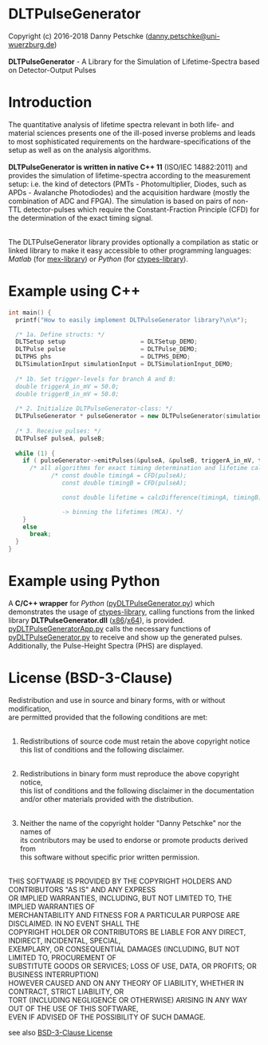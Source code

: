 # DLTPulseGenerator
Copyright (c) 2016-2018 Danny Petschke (danny.petschke@uni-wuerzburg.de)<br><br>
<b>DLTPulseGenerator</b> - A Library for the Simulation of Lifetime-Spectra based on Detector-Output Pulses

# Introduction

The quantitative analysis of lifetime spectra relevant in both life- and material sciences presents one of the ill-posed inverse problems and leads to most sophisticated requirements on the hardware-specifications of the setup as well as on the analysis algorithms.<br><br>
<b>DLTPulseGenerator is written in native C++ 11</b> (ISO/IEC 14882:2011) and provides the simulation of lifetime-spectra according to the measurement setup: i.e. the kind of detectors (PMTs - Photomultiplier, Diodes, such as APDs - Avalanche Photodiodes) and the acquisition hardware (mostly the combination of ADC and FPGA). 
The simulation is based on pairs of non-TTL detector-pulses which require the Constant-Fraction Principle (CFD) for the determination of the exact timing signal.<br><br>

The DLTPulseGenerator library provides optionally a compilation as static or linked library to make it easy accessible to other programming languages: <i>Matlab</i> (for [mex-library](https://de.mathworks.com/help/matlab/matlab_external/standalone-example.html)) or <i>Python</i> (for [ctypes-library](https://docs.python.org/3/library/ctypes.html)). 

# Example using C++

```c++
int main() {
  printf("How to easily implement DLTPulseGenerator library?\n\n");

  /* 1a. Define structs: */
  DLTSetup setup                     = DLTSetup_DEMO; 
  DLTPulse pulse                     = DLTPulse_DEMO; 
  DLTPHS phs                         = DLTPHS_DEMO; 
  DLTSimulationInput simulationInput = DLTSimulationInput_DEMO; 
  
  /* 1b. Set trigger-levels for branch A and B:
  double triggerA_in_mV = 50.0;
  double triggerB_in_mV = 50.0;
  
  /* 2. Initialize DLTPulseGenerator-class: */
  DLTPulseGenerator * pulseGenerator = new DLTPulseGenerator(simulationInput, phs, setup, pulse, nullptr);
  
  /* 3. Receive pulses: */
  DLTPulseF pulseA, pulseB;
  
  while (1) {
    if ( pulseGenerator->emitPulses(&pulseA, &pulseB, triggerA_in_mV, triggerB_in_mV) ) {
      /* all algorithms for exact timing determination and lifetime calculation, respectively, have to be placed here! */
			/* const double timingA = CFD(pulseA);
			   const double timingB = CFD(pulseA);

			   const double lifetime = calcDifference(timingA, timingB);

			   -> binning the lifetimes (MCA). */
    }
    else
      break;
  }
}
```

# Example using Python

A <b>C/C++ wrapper</b> for <i>Python</i> ([pyDLTPulseGenerator.py](https://github.com/dpscience/DLTPulseGenerator/blob/master/pyDLTPulseGenerator/pyDLTPulseGenerator.py)) which demonstrates the usage of [ctypes-library](https://docs.python.org/3/library/ctypes.html), calling functions from the linked library <b>DLTPulseGenerator.dll</b> ([x86](https://github.com/dpscience/DLTPulseGenerator/tree/master/pyDLTPulseGenerator/x86)/[x64](https://github.com/dpscience/DLTPulseGenerator/tree/master/pyDLTPulseGenerator/x64)), is provided.<br>
[pyDLTPulseGeneratorApp.py](https://github.com/dpscience/DLTPulseGenerator/blob/master/pyDLTPulseGenerator/pyDLTPulseGeneratorApp.py) calls the necessary functions of [pyDLTPulseGenerator.py](https://github.com/dpscience/DLTPulseGenerator/blob/master/pyDLTPulseGenerator/pyDLTPulseGenerator.py) to receive and show up the generated pulses. Additionally, the Pulse-Height Spectra (PHS) are displayed. 

# License (BSD-3-Clause)

Redistribution and use in source and binary forms, with or without modification,<br> 
are permitted provided that the following conditions are met:<br><br>

 1. Redistributions of source code must retain the above copyright notice<br>
    this list of conditions and the following disclaimer.<br><br>

 2. Redistributions in binary form must reproduce the above copyright notice,<br> 
    this list of conditions and the following disclaimer in the documentation<br> 
    and/or other materials provided with the distribution.<br><br>

 3. Neither the name of the copyright holder "Danny Petschke" nor the names of<br> 
    its contributors may be used to endorse or promote products derived from <br>
    this software without specific prior written permission.<br><br>


 THIS SOFTWARE IS PROVIDED BY THE COPYRIGHT HOLDERS AND CONTRIBUTORS "AS IS" AND ANY EXPRESS<br> 
 OR IMPLIED WARRANTIES, INCLUDING, BUT NOT LIMITED TO, THE IMPLIED WARRANTIES OF<br> 
 MERCHANTABILITY AND FITNESS FOR A PARTICULAR PURPOSE ARE DISCLAIMED. IN NO EVENT SHALL THE<br> 
 COPYRIGHT HOLDER OR CONTRIBUTORS BE LIABLE FOR ANY DIRECT, INDIRECT, INCIDENTAL, SPECIAL,<br> 
 EXEMPLARY, OR CONSEQUENTIAL DAMAGES (INCLUDING, BUT NOT LIMITED TO, PROCUREMENT OF<br> 
 SUBSTITUTE GOODS OR SERVICES; LOSS OF USE, DATA, OR PROFITS; OR BUSINESS INTERRUPTION)<br> 
 HOWEVER CAUSED AND ON ANY THEORY OF LIABILITY, WHETHER IN CONTRACT, STRICT LIABILITY, OR<br> 
 TORT (INCLUDING NEGLIGENCE OR OTHERWISE) ARISING IN ANY WAY OUT OF THE USE OF THIS SOFTWARE,<br> 
 EVEN IF ADVISED OF THE POSSIBILITY OF SUCH DAMAGE.<br>
 
 see also [BSD-3-Clause License](https://opensource.org/licenses/BSD-3-Clause)




